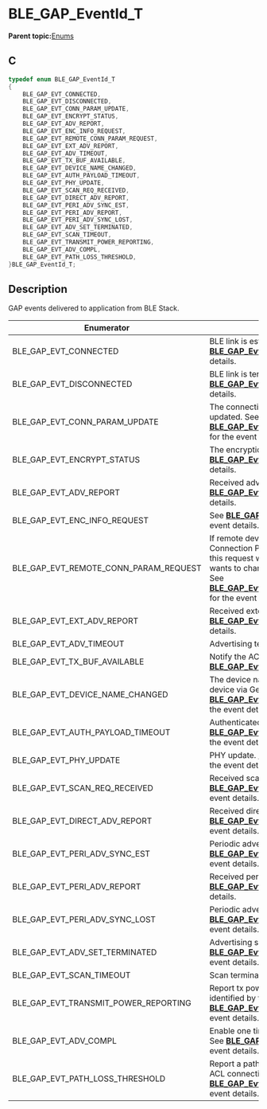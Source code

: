 # BLE\_GAP\_EventId\_T

**Parent topic:**[Enums](GUID-F6E60391-56F0-46B8-A383-2A674277A894.md)

## C

```c
typedef enum BLE_GAP_EventId_T
{
    BLE_GAP_EVT_CONNECTED,
    BLE_GAP_EVT_DISCONNECTED,
    BLE_GAP_EVT_CONN_PARAM_UPDATE,
    BLE_GAP_EVT_ENCRYPT_STATUS,
    BLE_GAP_EVT_ADV_REPORT,
    BLE_GAP_EVT_ENC_INFO_REQUEST,
    BLE_GAP_EVT_REMOTE_CONN_PARAM_REQUEST,
    BLE_GAP_EVT_EXT_ADV_REPORT,
    BLE_GAP_EVT_ADV_TIMEOUT,
    BLE_GAP_EVT_TX_BUF_AVAILABLE,
    BLE_GAP_EVT_DEVICE_NAME_CHANGED,
    BLE_GAP_EVT_AUTH_PAYLOAD_TIMEOUT,
    BLE_GAP_EVT_PHY_UPDATE,
    BLE_GAP_EVT_SCAN_REQ_RECEIVED,
    BLE_GAP_EVT_DIRECT_ADV_REPORT,
    BLE_GAP_EVT_PERI_ADV_SYNC_EST,
    BLE_GAP_EVT_PERI_ADV_REPORT,
    BLE_GAP_EVT_PERI_ADV_SYNC_LOST,
    BLE_GAP_EVT_ADV_SET_TERMINATED,
    BLE_GAP_EVT_SCAN_TIMEOUT,
    BLE_GAP_EVT_TRANSMIT_POWER_REPORTING,
    BLE_GAP_EVT_ADV_COMPL,
    BLE_GAP_EVT_PATH_LOSS_THRESHOLD,
}BLE_GAP_EventId_T;
```

## Description

GAP events delivered to application from BLE Stack.

|Enumerator|Description|
|----------|-----------|
|BLE\_GAP\_EVT\_CONNECTED|BLE link is established. See **[BLE\_GAP\_EvtConnect\_T](GUID-930F7421-6023-4E98-980F-20CDC5D99566.md)** for the event details.|
|BLE\_GAP\_EVT\_DISCONNECTED|BLE link is terminated. See **[BLE\_GAP\_EvtDisconnect\_T](GUID-4815E953-9D90-415F-82EB-9F7A527A7E18.md)** for the event details.|
|BLE\_GAP\_EVT\_CONN\_PARAM\_UPDATE|The connection parameters of BLE link are updated. See **[BLE\_GAP\_EvtConnParamUpdateParams\_T](GUID-E08FD508-909A-4FCA-A509-362D4AE9EF35.md)** for the event details.|
|BLE\_GAP\_EVT\_ENCRYPT\_STATUS|The encryption status of BLE link. See **[BLE\_GAP\_EvtEncryptStatus\_T](GUID-DCD672EA-85EE-4D05-AD09-2C0A9973ECB7.md)** for the event details.|
|BLE\_GAP\_EVT\_ADV\_REPORT|Received advertising report. See **[BLE\_GAP\_EvtAdvReport\_T](GUID-D22AA056-0DD5-4087-90F0-393F89EB5136.md)** for the event details.|
|BLE\_GAP\_EVT\_ENC\_INFO\_REQUEST|See **[BLE\_GAP\_EvtEncInfoRequest\_T](GUID-B5DE3C47-7631-4EAA-A704-B773A89EFDA6.md)** for the event details.|
|BLE\_GAP\_EVT\_REMOTE\_CONN\_PARAM\_REQUEST|If remote device supports Link Layer Connection Parameters Request procedure, this request will receive when remote device wants to change the connection parameters. See **[BLE\_GAP\_EvtRemoteConnParamRequest\_T](GUID-24897941-6790-441B-8D4E-59F1D3D620A5.md)** for the event details.|
|BLE\_GAP\_EVT\_EXT\_ADV\_REPORT|Received extended advertising report. See **[BLE\_GAP\_EvtExtAdvReport\_T](GUID-E795EF95-213E-4537-8149-B05025540E32.md)** for the event details.|
|BLE\_GAP\_EVT\_ADV\_TIMEOUT|Advertising terminated because timeout.|
|BLE\_GAP\_EVT\_TX\_BUF\_AVAILABLE|Notify the ACL tx buffer is available. See **[BLE\_GAP\_EvtTxBufAvailable\_T](GUID-8A80628A-773E-4246-B56C-8E4271106349.md)**.|
|BLE\_GAP\_EVT\_DEVICE\_NAME\_CHANGED|The device name was changed by remote device via Generic Assess service. **[BLE\_GAP\_EvtDeviceNameChanged\_T](GUID-93341705-EE66-4812-A8CB-2FA658816712.md)** for the event details.|
|BLE\_GAP\_EVT\_AUTH\_PAYLOAD\_TIMEOUT|Authenticated payload timeout. **[BLE\_GAP\_EvtAuthPayloadTimeout\_T](GUID-ABD07A9B-3BAE-424C-94C3-34D2C20BC9A0.md)** for the event details.|
|BLE\_GAP\_EVT\_PHY\_UPDATE|PHY update. **[BLE\_GAP\_EvtPhyUpdate\_T](GUID-EC150A1E-BE2C-4D64-9E65-E0C916721C24.md)** for the event details.|
|BLE\_GAP\_EVT\_SCAN\_REQ\_RECEIVED|Received scan request. **[BLE\_GAP\_EvtScanReqReceived\_T](GUID-4577A043-D574-4B9B-ACDF-CCB699407B92.md)** for the event details.|
|BLE\_GAP\_EVT\_DIRECT\_ADV\_REPORT|Received direct advertising report. **[BLE\_GAP\_EvtDirectAdvReport\_T](GUID-C5BA3C0D-2085-423B-8A08-A7584D0C9FC9.md)** for the event details.|
|BLE\_GAP\_EVT\_PERI\_ADV\_SYNC\_EST|Periodic advertising sync established. **[BLE\_GAP\_EvtPeriAdvSyncEst\_T](GUID-86FD26CF-F83F-4EA3-A80D-9309A20779F3.md)** for the event details.|
|BLE\_GAP\_EVT\_PERI\_ADV\_REPORT|Received periodic advertising report. **[BLE\_GAP\_EvtPeriAdvReport\_T](GUID-5A7B32D0-EA17-4F5F-8676-23513BE322C9.md)** for the event details.|
|BLE\_GAP\_EVT\_PERI\_ADV\_SYNC\_LOST|Periodic advertising sync lost. **[BLE\_GAP\_EvtPeriAdvSyncLost\_T](GUID-43B7311F-309A-43D1-B360-4EF8B26C99E2.md)** for the event details.|
|BLE\_GAP\_EVT\_ADV\_SET\_TERMINATED|Advertising set terminated. **[BLE\_GAP\_EvtAdvSetTerminated\_T](GUID-CD9627FF-5B0A-44D5-822F-60C2FC7BBC70.md)** for the event details.|
|BLE\_GAP\_EVT\_SCAN\_TIMEOUT|Scan terminated because timeout.|
|BLE\_GAP\_EVT\_TRANSMIT\_POWER\_REPORTING|Report tx power level on the ACL connection identified by the Connection\_Handle. **[BLE\_GAP\_EvtTxPowerReporting\_T](GUID-7141F452-8817-4F64-A83A-187E0EE1CA2C.md)** for the event details.|
|BLE\_GAP\_EVT\_ADV\_COMPL|Enable one time advertising is completed. See **[BLE\_GAP\_EvtAdvCompl\_T](GUID-BB082A8A-2656-4904-8533-DA3527F7EB4E.md)** for the event details.|
|BLE\_GAP\_EVT\_PATH\_LOSS\_THRESHOLD|Report a path loss threshold crossing on the ACL connection. See **[BLE\_GAP\_EvtPathLossThreshold\_T](GUID-9E0CA168-2F64-40A9-AD7C-BAABD71F48C8.md)** for the event details.|

